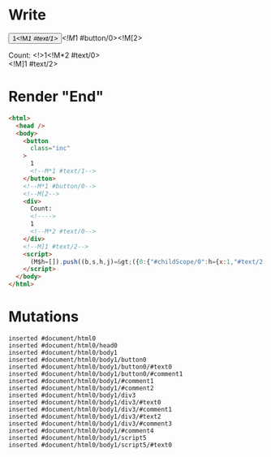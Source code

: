 # Write
  <button class=inc>1<!M*1 #text/1></button><!M*1 #button/0><!M[2><div>Count: <!>1<!M*2 #text/0></div><!M]1 #text/2><script>(M$h=[]).push((b,s,h,j)=>({0:{"#childScope/0":h={x:1,"#text/2!":j={}}},1:h,2:j}),[1,"packages/translator-tags/src/__tests__/fixtures/custom-tag-parameters-from-single-arg/components/custom-tag.marko_0_x",])</script>


# Render "End"
```html
<html>
  <head />
  <body>
    <button
      class="inc"
    >
      1
      <!--M*1 #text/1-->
    </button>
    <!--M*1 #button/0-->
    <!--M[2-->
    <div>
      Count: 
      <!---->
      1
      <!--M*2 #text/0-->
    </div>
    <!--M]1 #text/2-->
    <script>
      (M$h=[]).push((b,s,h,j)=&gt;({0:{"#childScope/0":h={x:1,"#text/2!":j={}}},1:h,2:j}),[1,"packages/translator-tags/src/__tests__/fixtures/custom-tag-parameters-from-single-arg/components/custom-tag.marko_0_x",])
    </script>
  </body>
</html>
```

# Mutations
```
inserted #document/html0
inserted #document/html0/head0
inserted #document/html0/body1
inserted #document/html0/body1/button0
inserted #document/html0/body1/button0/#text0
inserted #document/html0/body1/button0/#comment1
inserted #document/html0/body1/#comment1
inserted #document/html0/body1/#comment2
inserted #document/html0/body1/div3
inserted #document/html0/body1/div3/#text0
inserted #document/html0/body1/div3/#comment1
inserted #document/html0/body1/div3/#text2
inserted #document/html0/body1/div3/#comment3
inserted #document/html0/body1/#comment4
inserted #document/html0/body1/script5
inserted #document/html0/body1/script5/#text0
```